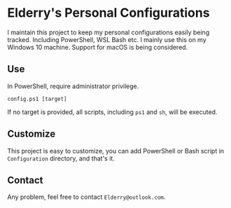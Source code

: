 # Elderry's Personal Configurations
I maintain this project to keep my personal configurations easily being tracked. Including PowerShell, WSL Bash etc. I mainly use this on my Windows 10 machine. Support for macOS is being considered.
## Use
In PowerShell, require administrator privilege.
```
config.ps1 [target]
```
If no target is provided, all scripts, including `ps1` and `sh`, will be executed.
## Customize
This project is easy to customize, you can add PowerShell or Bash script in `Configuration` directory, and that's
it.
## Contact
Any problem, feel free to contact `Elderry@outlook.com`.
